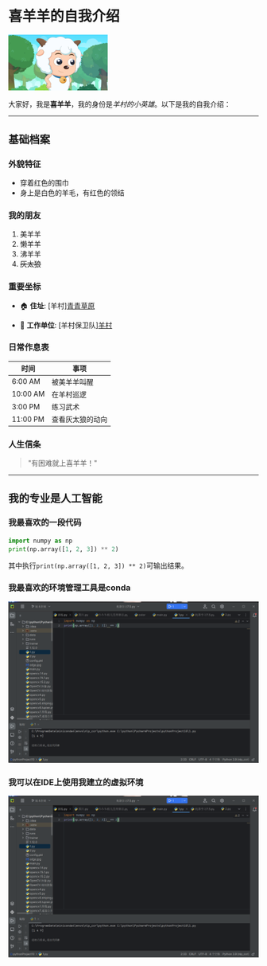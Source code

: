 # 喜羊羊的自我介绍

<img src="https://github.com/jahahb/hahaha1/blob/main/photo/2.png" alt="喜羊羊形象" width = "200"> 

大家好，我是**喜羊羊**，我的身份是*羊村的小英雄*。以下是我的自我介绍：

---

## 基础档案

### 外貌特征
- 穿着红色的围巾
- 身上是白色的羊毛，有红色的领结

### 我的朋友
1. 美羊羊
2. 懒羊羊
3. 沸羊羊
4. ~~灰太狼~~

### 重要坐标
- 🏠 **住址**: [羊村]<a href=https://github.com/jahahb/hahaha1/blob/main/photo/6.jpg >青青草原</a >

- 🏢 **工作单位**: [羊村保卫队]<a href=https://github.com/jahahb/hahaha1/blob/main/photo/1.webp>羊村</a >

### 日常作息表
| 时间       | 事项                  |
|------------|-----------------------|
| 6:00 AM    | 被美羊羊叫醒        |
| 10:00 AM   | 在羊村巡逻          |
| 3:00 PM    | 练习武术    |
| 11:00 PM   | 查看灰太狼的动向          |

### 人生信条
> "有困难就上喜羊羊！"
---

## 我的专业是人工智能
### 我最喜欢的一段代码

```python
import numpy as np
print(np.array([1, 2, 3]) ** 2)
```
其中执行`print(np.array([1, 2, 3]) ** 2)`可输出结果。

### 我最喜欢的环境管理工具是conda
<img src=https://github.com/jahahb/hahaha1/blob/main/photo/4.png alt="截图一">

### 我可以在IDE上使用我建立的虚拟环境
<img src=https://github.com/jahahb/hahaha1/blob/main/photo/4.png alt="截图二">